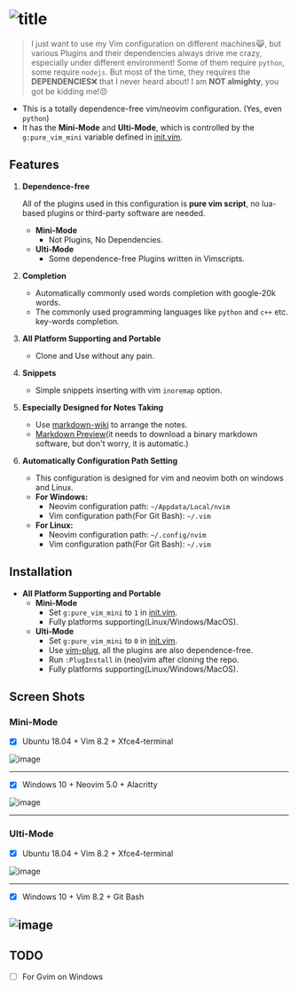 # ![title](./img/pure_vim.png)

> I just want to use my Vim configuration on different machines😹, but various
> Plugins and their dependencies always drive me crazy, especially under
> different environment! Some of them require `python`, some require `nodejs`.
> But most of the time, they requires the **DEPENDENCIES**❌ that I never heard
> about! I am **NOT almighty**, you got be kidding me!😠

- This is a totally dependence-free vim/neovim configuration. (Yes, even `python`)
- It has the **Mini-Mode** and **Ulti-Mode**, which is controlled by the
 `g:pure_vim_mini` variable defined in [init.vim](./init.vim).

## Features

1. **Dependence-free**

    All of the plugins used in this configuration  is **pure vim script**,
    no lua-based plugins or third-party software are needed.

    - **Mini-Mode**
      - Not Plugins, No Dependencies.
    - **Ulti-Mode**
      - Some dependence-free Plugins written in Vimscripts.

2. **Completion**
    - Automatically commonly used words completion with google-20k words.
    - The commonly used programming languages like `python` and `c++` etc.
    key-words completion.

3. **All Platform Supporting and Portable**
    - Clone and Use without any pain.

4. **Snippets**
    - Simple snippets inserting with vim `inoremap` option.

5. **Especially Designed for Notes Taking**
    - Use [markdown-wiki](https://github.com/mmai/vim-markdown-wiki)
    to arrange the notes.
    - [Markdown Preview](https://github.com/iamcco/markdown-preview.nvim)(it
    needs to download a binary markdown software, but don't worry, it is automatic.)

6. **Automatically Configuration Path Setting**
    - This configuration is designed for vim and neovim both on windows and
    Linux.
    - **For Windows:**
      - Neovim configuration path: `~/Appdata/Local/nvim`
      - Vim configuration path(For Git Bash): `~/.vim`
    - **For Linux:**
      - Neovim configuration path: `~/.config/nvim`
      - Vim configuration path(For Git Bash): `~/.vim`

## Installation

- **All Platform Supporting and Portable**
  - **Mini-Mode**
    - Set `g:pure_vim_mini` to `1` in [init.vim](./init.vim).
    - Fully platforms supporting(Linux/Windows/MacOS).
  - **Ulti-Mode**
    - Set `g:pure_vim_mini` to `0` in [init.vim](./init.vim).
    - Use [vim-plug](https://github.com/junegunn/vim-plug), all
        the plugins are also dependence-free.
    - Run `:PlugInstall` in (neo)vim after cloning the repo.
    - Fully platforms supporting(Linux/Windows/MacOS).

## Screen Shots

### Mini-Mode

- [x] Ubuntu 18.04 + Vim 8.2 + Xfce4-terminal

![image](./img/mini_linux.png)

---

- [x] Windows 10 + Neovim 5.0 + Alacritty

![image](./img/mini_win.png)

---

### Ulti-Mode 

- [x] Ubuntu 18.04 + Vim 8.2 + Xfce4-terminal

![image](./img/win_vim_git_bash.png)

---

- [x] Windows 10 + Vim 8.2 + Git Bash

![image](./img/linux_vim.png)
---

## TODO

- [ ] For Gvim on Windows
